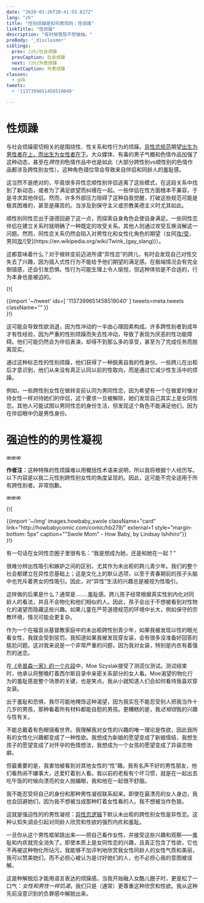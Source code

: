 ```yaml
---
date: "2020-01-26T20:41:55.827Z"
lang: "zh"
title: "性别烦躁是如何表现的：性烦躁"
linkTitle: "性烦躁"
description: "有时候雪茄不想被抽。"
preBody: '_disclaimer'
siblings:
  prev: /zh/社会烦躁
  prevCaption: 社会烦躁
  next: /zh/外表烦躁
  nextCaption: 外表烦躁
classes:
  - gdb
tweets:
  - '1137399651458519040'

---
```


# 性烦躁

与社会烦躁密切相关的是围绕性、性关系和性行为的烦躁。[异性恋规范](https://en.wikipedia.org/wiki/Heteronormativity)期望[出生为男性者在上，而出生为女性者在下](https://en.wikipedia.org/wiki/Top,_bottom_and_versatile)。大众媒体、有毒的男子气概和色情作品加强了这种动态，甚至在*跨性别*色情作品中也是如此（大部分跨性别vs顺性别的色情作品都涉及跨性别女性）。这种角色错位常会导致来自伴侣和同龄人的羞耻感。

这当然不是绝对的，毕竟很多异性恋顺性别伴侣逃离了这些模式，在这段关系中找到了新动态，或者为了满足欲望而纠缠在一起。一些伴侣在性方面根本不兼容，于是寻求其他伴侣。然而，许多外部压力阻碍了这种自我觉醒，打破这些规范可能是极其困难的，甚至是痛苦的。当涉及到保守主义或宗教美德主义时尤其如此。

顺性别同性恋出于道德回避了这一点，而探索自身角色会使自身满足。一些同性恋伴侣在建立关系时就明确了一种既定的攻受关系。其他人则通过攻受互换消解这一问题。然而，同性恋关系仍然会陷入对男性化和女性化角色的期望（女同[攻/受](https://en.wikipedia.org/wiki/Butch_and_femme)，男同[攻](https://en.wikipedia.org/wiki/Bear_(gay_culture))/[受](https://en.wikipedia.org/wiki/Twink_(gay_slang))）。

这都意味着什么？对于做转变前迈进所谓“异性恋”的跨儿，有时会发现自己对性交失去了兴趣，因为插入式性行为不能给予他们期望的满足感。在极端情况会有完全倒错感，还会引发恐惧。性行为可能生理上令人愉悦，但这种体验是不合适的，行为本身也是被迫的。

{!{ <div class="gutter">{{import '~/tweet' ids=[
    '1137399651458519040'
] tweets=meta.tweets className="" }}</div> }!}

这可能会导致性欲消退，因为性冲动的一半由心理因素构成。许多跨性别者到成年才有性经验，因为严重的性别烦躁而失去性冲动，导致了表现为厌恶的性功能障碍。他们可能仍然会为伴侣表演，却得不到那么多的享受，甚至为了完成任务而脱离现实。

通过这种标志性的性别烦躁，他们获得了一种脱离自我的性身份。一些跨儿在出柜后才意识到，他们从来没有真正认同以前的性取向，而是通过它减少性生活中的烦躁。

例如，一些跨性别女性在做转变前认同为男同性恋，因为希望有一个在做爱时像对待女性一样对待她们的伴侣，这个要求一旦被解除，她们发现自己其实上是女同性恋。其他人可能试图以男同性恋的身份生活，但发现这个角色不能满足他们，因为在伴侣眼中仍是男性身份。

# 强迫性的的男性凝视

æææ<div class="cw"><p><strong>作者注</strong>：这种特殊的性烦躁难以用概括性术语来说明，所以我将根据个人经历写。以下内容是以我二元性别跨性别女性的角度呈现的。因此，这可能不完全适用于所有跨性别者。非常抱歉。</p></div>æææ

{!{
<div class="gutter flex">
{{import '~/img' images.howbaby_swole className="card" link="http://howbabycomic.com/comic/hb279/" external=1 style="margin-bottom: 5px" caption="&quot;Swole Mom&quot; - How Baby, by Lindsay Ishihiro"}}
</div>
}!}

有一句话在女同性恋圈子里很有名：“我是想成为她，还是和她在一起？”

很难分辨出性吸引和嫉妒之间的区别，尤其作为未出柜的跨儿青少年。我们的整个社会都建立在异性恋基础上；这是文化上的默认选项，以至于青春期前的孩子头脑中也充斥着男女的性吸引。因此，对“异性”生活的兴趣总是被视为性吸引。

这样做的后果是什么？通常是..……羞耻感。跨儿孩子经常根据真实性别内化对同龄人的看法，并且不会物化和他们相似的人。因此，孩子会出于不想被看到对性物化的渴望而隐藏这些兴趣。如果儿童在严苛道德规范的环境中长大，例如保守的宗教环境，情况可能会更复杂。

作为一个在福音派基督教家庭中的未出柜跨性别青少年，如果我被发现以性的眼光看女性，我就会受到惩罚。我知道如果我被发现穿女装，会有很多没准备好回答的尴尬问题。这对我来说是一个非常严重的问题，因为我对女装，特别是内衣有着强烈的迷恋。

在[《辛普森一家》的一个片段](https://www.youtube.com/watch?v=iQGwrK_yDEg)中，Moe Szyslak接受了测谎仪测试。测试结束时，他承认将整晚盯着西尔斯目录中亲密关系部分的女人看。Moe渴望的物化行为的羞耻感是整个场景的关键，也是笑点。我从小就知道人们会如何看待我喜欢穿女装。

出于羞耻和恐惧，我尽可能地掩饰这种渴望，因为我实在不能忍受别人把我当作十几岁的男孩，那种看着所有材料都能自慰的男孩。更糟糕的是，我*还相信*我的兴趣与性有关。

不能总戴着有色眼镜看世界。我理解我对女性的兴趣的唯一理论是性欲，因此我所有的女性化兴趣都变成了一种性欲。我想成为新娘的愿望变成了新娘情结，我想生孩子的愿望变成了对怀孕的色情想法，我想成为一个女孩的愿望变成了异装恋物癖。

但最重要的是，我害怕被看到对其他女性的“性”趣。我有名声不好的男性朋友，他们看热闹不嫌事大，还爱盯着别人看。我以前的老板有个坏习惯，就是在一起出去吃午饭的时候向漂亮的女人抛媚眼，我和他在一起很不舒服。

我不能忍受将自己的身份和那种男性凝视联系起来。即使在最漂亮的女人身边，我也会回避她们，因为我不想被当成那种盯着女性看的人。我不想被当作色狼。

这就是强迫性的的男性凝视：[异性恋逻辑](https://en.wikipedia.org/wiki/Compulsory_heterosexuality)下默认未出柜的跨性别女性是异性恋。这种认知失调会引起对同龄人欣赏和性欲的强烈内疚和羞耻。

一旦你从这个男性框架跳出来——把自己看作女性，并接受这些兴趣和观察——羞耻和内疚就完全消失了。即使本质上是女同性恋的兴趣，且真正包含了性欲，它也不再被这种物化所玷污。我能够不加评判地欣赏我女性同龄人的女性气质和美丽，我可以赞美她们，而不必担心被认为是讨好她们的人，也不必担心我的意图被误解。

这是种解脱后才能用语言表达的烦躁感。当我开始融入女酷儿圈子时，更是松了一口气：*女性和男性一样饥渴*，我们只是（通常）更尊重这种欣赏和性欲。我从这种先前没意识到的负罪感中解脱出来。
